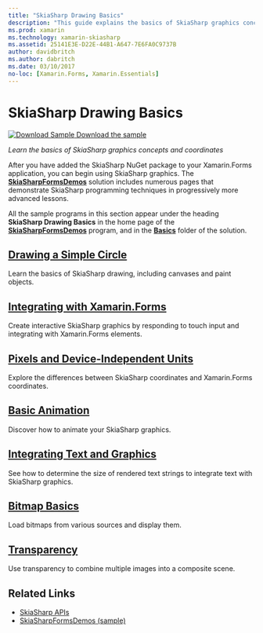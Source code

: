 ```yaml
---
title: "SkiaSharp Drawing Basics"
description: "This guide explains the basics of SkiaSharp graphics concepts and coordinates in Xamarin.Forms applications."
ms.prod: xamarin
ms.technology: xamarin-skiasharp
ms.assetid: 25141E3E-D22E-44B1-A647-7E6FA0C9737B
author: davidbritch
ms.author: dabritch
ms.date: 03/10/2017
no-loc: [Xamarin.Forms, Xamarin.Essentials]
---
```


# SkiaSharp Drawing Basics

[![Download Sample](~/media/shared/download.png) Download the sample](https://docs.microsoft.com/samples/xamarin/xamarin-forms-samples/skiasharpforms-demos)

_Learn the basics of SkiaSharp graphics concepts and coordinates_

After you have added the SkiaSharp NuGet package to your Xamarin.Forms application, you can begin using SkiaSharp graphics. The [**SkiaSharpFormsDemos**](https://docs.microsoft.com/samples/xamarin/xamarin-forms-samples/skiasharpforms-demos) solution includes numerous pages that demonstrate SkiaSharp programming techniques in progressively more advanced lessons.

All the sample programs in this section appear under the heading **SkiaSharp Drawing Basics** in the home page of the [**SkiaSharpFormsDemos**](https://docs.microsoft.com/samples/xamarin/xamarin-forms-samples/skiasharpforms-demos) program, and in the [**Basics**](https://github.com/xamarin/xamarin-forms-samples/tree/master/SkiaSharpForms/Demos/Demos/SkiaSharpFormsDemos/Basics) folder of the solution.

## [Drawing a Simple Circle](circle.md)

Learn the basics of SkiaSharp drawing, including canvases and paint objects.

## [Integrating with Xamarin.Forms](integration.md)

Create interactive SkiaSharp graphics by responding to touch input and integrating with Xamarin.Forms elements.

## [Pixels and Device-Independent Units](pixels.md)

Explore the differences between SkiaSharp coordinates and Xamarin.Forms coordinates.

## [Basic Animation](animation.md)

Discover how to animate your SkiaSharp graphics.

## [Integrating Text and Graphics](text.md)

See how to determine the size of rendered text strings to integrate text with SkiaSharp graphics.

## [Bitmap Basics](bitmaps.md)

Load bitmaps from various sources and display them.

## [Transparency](transparency.md)

Use transparency to combine multiple images into a composite scene.

## Related Links

- [SkiaSharp APIs](https://docs.microsoft.com/dotnet/api/skiasharp)
- [SkiaSharpFormsDemos (sample)](https://docs.microsoft.com/samples/xamarin/xamarin-forms-samples/skiasharpforms-demos)
